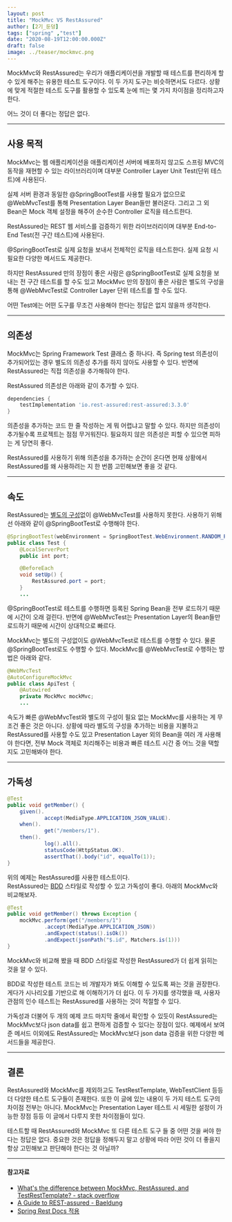 ```yaml
---
layout: post  
title: "MockMvc VS RestAssured"  
author: [2기_둔덩]
tags: ["spring" ,"test"]
date: "2020-08-19T12:00:00.000Z"
draft: false
image: ../teaser/mockmvc.png
---
```

MockMvc와 RestAssured는 우리가 애플리케이션을 개발할 때 테스트를 편리하게 할 수 있게 해주는 유용한 테스트 도구이다. 이 두 가지 도구는 비슷하면서도 다르다. 상황에 맞게 적절한 테스트 도구를 활용할 수 있도록 눈에 띄는 몇 가지 차이점을 정리하고자 한다.

어느 것이 더 좋다는 정답은 없다.

---

## 사용 목적

MockMvc는 웹 애플리케이션을 애플리케이션 서버에 배포하지 않고도 스프링 MVC의 동작을 재현할 수 있는 라이브러리이며 대부분 Controller Layer Unit Test(단위 테스트)에 사용된다.

실제 서버 환경과 동일한 @SpringBootTest를 사용할 필요가 없으므로 @WebMvcTest를 통해 Presentation Layer Bean들만 불러온다. 그리고 그 외 Bean은 Mock 객체 설정을 해주어 순수한 Controller 로직을 테스트한다.

RestAssured는 REST 웹 서비스를 검증하기 위한 라이브러리이며 대부분 End-to-End Test(전 구간 테스트)에 사용된다.

@SpringBootTest로 실제 요청을 보내서 전체적인 로직을 테스트한다. 실제 요청 시 필요한 다양한 메서드도 제공한다.

하지만 RestAssured 만의 장점이 좋은 사람은 @SpringBootTest로 실제 요청을 보내는 전 구간 테스트를 할 수도 있고 MockMvc 만의 장점이 좋은 사람은 별도의 구성을 통해 @WebMvcTest로 Controller Layer 단위 테스트를 할 수도 있다.

어떤 Test에는 어떤 도구를 무조건 사용해야 한다는 정답은 없지 않을까 생각한다.

---

## 의존성

MockMvc는 Spring Framework Test 클래스 중 하나다. 즉 Spring test 의존성이 추가되어있는 경우 별도의 의존성 추가를 하지 않아도 사용할 수 있다. 반면에 RestAssured는 직접 의존성을 추가해줘야 한다.

RestAssured 의존성은 아래와 같이 추가할 수 있다.

```gradle
dependencies {
    testImplementation 'io.rest-assured:rest-assured:3.3.0'
}
```

의존성을 추가하는 코드 한 줄 작성하는 게 뭐 어렵냐고 말할 수 있다. 하지만 의존성이 추가될수록 프로젝트는 점점 무거워진다. 필요하지 않은 의존성은 피할 수 있으면 피하는 게 당연히 좋다.

RestAssured를 사용하기 위해 의존성을 추가하는 순간이 온다면 현재 상황에서 RestAssured를 왜 사용하려는 지 한 번쯤 고민해보면 좋을 것 같다.

---

## 속도

RestAssured는 [별도의 구성](https://github.com/rest-assured/rest-assured/wiki/GettingStarted#spring-mock-mvc)없이 @WebMvcTest를 사용하지 못한다. 사용하기 위해선 아래와 같이 @SpringBootTest로 수행해야 한다.

```java
@SpringBootTest(webEnvironment = SpringBootTest.WebEnvironment.RANDOM_PORT)
public class Test {
    @LocalServerPort
    public int port;

    @BeforeEach
    void setUp() {
        RestAssured.port = port;
    }
    ...
```

@SpringBootTest로 테스트를 수행하면 등록된 Spring Bean을 전부 로드하기 때문에 시간이 오래 걸린다. 반면에 @WebMvcTest는 Presentation Layer의 Bean들만 로드하기 때문에 시간이 상대적으로 빠르다.

MockMvc는 별도의 구성없이도 @WebMvcTest로 테스트를 수행할 수 있다. 물론 @SpringBootTest로도 수행할 수 있다. MockMvc를 @WebMvcTest로 수행하는 방법은 아래와 같다.

```java
@WebMvcTest
@AutoConfigureMockMvc
public class ApiTest {
    @Autowired
    private MockMvc mockMvc;
    ...
```

속도가 빠른 @WebMvcTest와 별도의 구성이 필요 없는 MockMvc를 사용하는 게 무조건 좋은 것은 아니다. 상황에 따라 별도의 구성을 추가하는 비용을 지불하고 RestAssured를 사용할 수도 있고 Presentation Layer 외의 Bean을 여러 개 사용해야 한다면, 전부 Mock 객체로 처리해주는 비용과 빠른 테스트 시간 중 어느 것을 택할지도 고민해봐야 한다.

---

## 가독성

```java
@Test
public void getMember() {
    given().
            accept(MediaType.APPLICATION_JSON_VALUE).
    when().
            get("/members/1").
    then().
            log().all().
            statusCode(HttpStatus.OK).
            assertThat().body("id", equalTo(1)); 
}
```

위의 예제는 RestAssured를 사용한 테스트이다.  
RestAssured는 [BDD](https://beomseok95.tistory.com/293) 스타일로 작성할 수 있고 가독성이 좋다. 아래의 MockMvc와 비교해보자.

```java
@Test
public void getMember() throws Exception {
    mockMvc.perform(get("/members/1")
            .accept(MediaType.APPLICATION_JSON))
            .andExpect(status().isOk())
            .andExpect(jsonPath("$.id", Matchers.is(1)))
}
```

MockMvc와 비교해 봤을 때 BDD 스타일로 작성한 RestAssured가 더 쉽게 읽히는 것을 알 수 있다.

BDD로 작성한 테스트 코드는 비 개발자가 봐도 이해할 수 있도록 짜는 것을 권장한다.게다가 시나리오를 기반으로 해 이해하기가 더 쉽다. 이 두 가지를 생각했을 때, 사용자 관점의 인수 테스트는 RestAssured를 사용하는 것이 적절할 수 있다.

가독성과 더불어 두 개의 예제 코드 마지막 줄에서 확인할 수 있듯이 RestAssured는 MockMvc보다 json data를 쉽고 편하게 검증할 수 있다는 장점이 있다. 예제에서 보여준 메서드 이외에도 RestAssured는 MockMvc보다 json data 검증을 위한 다양한 메서드들을 제공한다.

---

## 결론

RestAssured와 MockMvc를 제외하고도 TestRestTemplate, WebTestClient 등등 더 다양한 테스트 도구들이 존재한다. 또한 이 글에 있는 내용이 두 가지 테스트 도구의 차이점 전부는 아니다. MockMvc는 Presentation Layer 테스트 시 세밀한 설정이 가능한 장점 등등 이 글에서 다루지 못한 차이점들이 있다.

테스트할 때 RestAssured와 MockMvc 또 다른 테스트 도구 들 중 어떤 것을 써야 한다는 정답은 없다. 중요한 것은 정답을 정해두지 말고 상황에 따라 어떤 것이 더 좋을지 항상 고민해보고 판단해야 한다는 것 아닐까?

---

#### 참고자료

-   [What's the difference between MockMvc, RestAssured, and TestRestTemplate? - stack overflow](https://stackoverflow.com/questions/52051570/whats-the-difference-between-mockmvc-restassured-and-testresttemplate)
-   [A Guide to REST-assured - Baeldung](https://www.baeldung.com/rest-assured-tutorial)
-   [Spring Rest Docs 적용](https://woowabros.github.io/experience/2018/12/28/spring-rest-docs.html)
